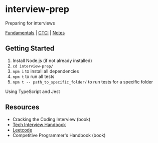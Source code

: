# interview-prep

Preparing for interviews

[Fundamentals](./src/fundamentals/) | [CTCI](./src/ctci) | [Notes](./NOTES.md)

## Getting Started

1.  Install Node.js (if not already installed)
2.  `cd interview-prep/`
3.  `npm i` to install all dependencies
4.  `npm t` to run all tests
5.  `npm t -- path_to_specific_folder/` to run tests for a specific folder

Using TypeScript and Jest

## Resources

- Cracking the Coding Interview (book)
- [Tech Interview Handbook](https://github.com/yangshun/tech-interview-handbook)
- [Leetcode](https://leetcode.com)
- Competitive Programmer's Handbook (book)
